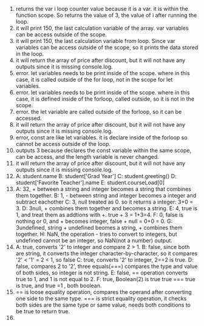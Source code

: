 1. returns the var i loop counter value because it is a var. it is within the function scope. So returns the value of 3, the value of i after running the loop.
2. it will print 150, the last calculation variable of the array. var variables can be access outside of the scope.
3. it will print 150, the last calculation variable from loop. Since var variables can be access outside of the scope, so it prints the data stored in the loop.
4. it will return the array of price after discount, but it will not have any outputs since it is missing console.log.
5. error. let variables needs to be print inside of the scope. where in this case, it is called outside of the for loop, not in the scope for let variables.
6. error. let variables needs to be print inside of the scope. where in this case, it is defined inside of the forloop, called outside, so it is not in the scope.
7. error. the let variable are called outside of the forloop, so it can be accessed.
8. it will return the array of price after discount, but it will not have any outputs since it is missing console.log.
9. error, const are like let variables. it is declare inside of the forloop so cannot be access outside of the loop.
10. outputs 3 because declares the const variable within the same scope, can be access, and the length variable is never changed.
11. it will return the array of price after discount, but it will not have any outputs since it is missing console.log.
12. A: student.name
    B: student['Grad Year']
    C: student.greeting()
    D: student['Favorite Teacher'].name
    E: student.courseLoad[0]
13. A: 32, + between a string and integer becomes a string that combines them together.
    B: 1, - between string and integer becomes a integer and subtract eachother
    C: 3, null treated as 0. so it returns a integer: 3+0 = 3.
    D: 3null, + combines them together and becomes a string.
    E: 4, true is 1, and treat them as addtions with +. true + 3 = 1+3=4.
    F: 0, false is nothing or 0, and + becomes integer, false + null = 0+0 = 0.
    G: 3undefined, string + undefined beomes a string, + combines them together.
    H: NaN, the operation - tries to convert to integers, but undefined cannot be an integer, so NaN(not a number) output.
14. A: true, converts '2' to integer and compare 2 > 1. 
    B: false, since both are string, it converts the integer character-by-character, so it compares '2' < '1' = 2 < 1, so false
    C: true, converts '2' to integer, 2==2 is true.
    D: false, compares 2 to '2', three equals(===) compares the type and value of both sides, so integer is not string. 
    E: false, == operation converts true to 1, and 1 is not equal to 2.
    F: true, Boolean(2) is true true === true is true, and true =1 , both boolean.
15. == is loose equality operation, compares the operand after converting one side to the same type. === is strict equality operation, it checks both sides are the same type or same value, needs both conditions to be true to return true.
16. 
